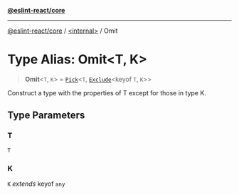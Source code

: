 [**@eslint-react/core**](../../README.md)

***

[@eslint-react/core](../../README.md) / [\<internal\>](../README.md) / Omit

# Type Alias: Omit\<T, K\>

> **Omit**\<`T`, `K`\> = [`Pick`](Pick.md)\<`T`, [`Exclude`](Exclude.md)\<keyof `T`, `K`\>\>

Construct a type with the properties of T except for those in type K.

## Type Parameters

### T

`T`

### K

`K` *extends* keyof `any`
